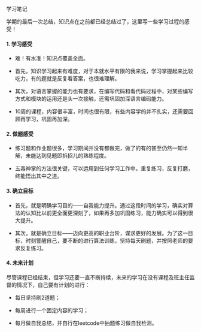 学习笔记

学期的最后一次总结，知识点在之前都已经总结过了，这里写一些学习过程的感受！


#### 1. 学习感受 ####

- 难！有水准！知识点覆盖全面。

- 首先，知识学习起来有难度，对于本就水平有限的我来说，学习掌握起来比较吃力，有的题就是反复看答案，也很难理解。

- 其次，对语言掌握的能力也有要求，在编写代码和看代码过程中，对某些编写方式和模块的运用还是头一次接触，还需巩固加深语言编码能力。

- 10周的课程，内容很丰富，时间也很有限，有些内容学的并不扎实，还需要回顾再学习，巩固再加深。

#### 2. 做题感受 ####

- 练习题和作业题很多，学习期间并没有都做完，做了的有的甚至仍然一知半解，未能达到见题即拆招儿的熟练程度。

- 五毒神掌的方法很关键，可以运用到任何学习工作中。重复练习，反复打磨，终能悟出其中之道。

#### 3. 确立目标 ####

- 首先，就是明确学习目的——自我能力提升。通过这段时间的学习，确实对算法的认知比以前更全面更深刻了，如果再多加巩固练习，能力确实可以得到很大提升。

- 其次，就是确立目标——迈向更高的职业台阶，谋求更好的发展。为了这一目标，时刻警醒自己，要不断的进行算法训练，坚持每天刷题，并按照老师的要求反复练习。

#### 4. 未来计划 ####

尽管课程已经结束，但学习还要一直不断持续，未来的学习在没有课程及班主任监督的情况下，自己要有计划的进行：

- 每日坚持刷2道题；

- 每周进行一个固定内容的学习；

- 每月做自我总结，并自行在leetcode中抽题练习做自我检测。